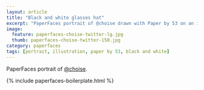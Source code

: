 ```yaml
---
layout: article
title: "Black and white glasses hat"
excerpt: "PaperFaces portrait of @choise drawn with Paper by 53 on an iPad."
image: 
  feature: paperfaces-choise-twitter-lg.jpg
  thumb: paperfaces-choise-twitter-150.jpg
category: paperfaces
tags: [portrait, illustration, paper by 53, black and white]
---
```


PaperFaces portrait of [@choise](http://twitter.com/choise).

{% include paperfaces-boilerplate.html %}